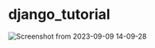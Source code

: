 # django_tutorial


![Screenshot from 2023-09-09 14-09-28](https://github.com/cjephuneh/django_tutorial/assets/92708967/9169991d-9c44-4dae-8913-1ccabde8c82a)
